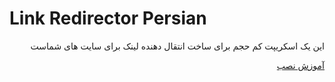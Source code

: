 #  Link Redirector Persian

<div dir="rtl">
این یک اسکریپت کم حجم برای ساخت انتقال دهنده لینک برای سایت های شماست
  <p></p>
 
  <a href="https://github.com/SeniorDiv/PersianLRD/wiki/install">آموزش نصب</a>
</div>


